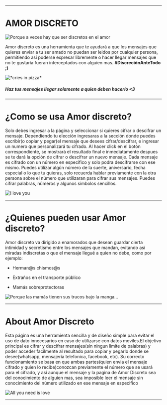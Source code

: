 ***
# AMOR DISCRETO
![](https://media.giphy.com/media/dYQ9x1sX1u1dIuLXG8/giphy.gif "Porque a veces hay que ser discretos en el amor")

Amor discreto es una herramienta que te ayudará a que los mensajes que quieres enviar a tu ser amado no puedan ser leidos por cualquier persona, permitiendo así poderse expresar libremente o hacer llegar mensajes que no te gustaría fueran interceptados con alguien mas. **#DiscreciónAnteTodo ;)**

![](https://media.giphy.com/media/l0Iy9H60MrTY7s7HG/giphy.gif "*cries in pizza*")
##### Haz tus mensajes llegar solamente a quien deben hacerlo <3
***
# ¿Como se usa Amor discreto?
Solo debes ingresar a la página y seleccionar si quieres cifrar o descifrar un mensaje. Dependiendo tu elección ingresaras a la sección donde puedes escribir(o copiar y pegar)el mensaje que desees cifrar/descifrar, e ingresar un numero que personalizará tu cifrado. Al hacer click en el botón correspondiente, se mostrará el resultado final e inmediatamente despues se te dará la opción de cifrar o descifrar un nuevo mensaje. Cada mensaje es cifrado con un número en especifico y solo podra descifrarse con ese mismo. Puedes utilizar algún número de la suerte, aniversario, fecha especial o lo que tu quieras, solo recuerda hablar previamente con la otra persona sobre el número que utilizaran para cifrar sus mensajes.
Puedes cifrar palabras, números y algunos simbolos sencillos.

![](https://media.giphy.com/media/2dQ3FMaMFccpi/giphy.gif "I love you")
***
# ¿Quienes pueden usar Amor discreto?

Amor discreto va dirigido a enamorados que desean guardar cierta intimidad y secretismo entre los mensajes que mandan, evitando así miradas indiscretas o que el mensaje llegué a quien no debe, como por ejemplo:

* Herman@s chismos@s

* Extraños en el transporte público

* Mamás sobreprotectoras

![](https://media.giphy.com/media/3oGRFn6oi7cg3xKh68/giphy.gif "Porque las mamás tienen sus trucos bajo la manga...")
***
# About Amor Discreto

Esta página es una herramienta sencilla y de diseño simple para evitar el uso de dato innecesarios en caso de utilizarse con datos moviles.El objetivo principal es cifrar y descifrar mensajes(sin ningun limite de palabras) y poder acceder facilmente al resultado para copiar y pegarlo donde se desee(whatsapp, mensajería telefonica, facebook, etc). Su correcto funcionamiento se basa en que ambas partes(quien envia el mensaje cifrado y quien lo recibe)conozcan previamente el número que se usará para el cifrado, y así aunque el mensaje y la pagina de Amor Discreto sea del conocimiento de alguien mas, sea imposible leer el mensaje sin conocimiento del número utilizado en ese mensaje en especifico

![](https://media.giphy.com/media/GrB9uThYsoU3C/giphy.gif "All you need is love")
***
